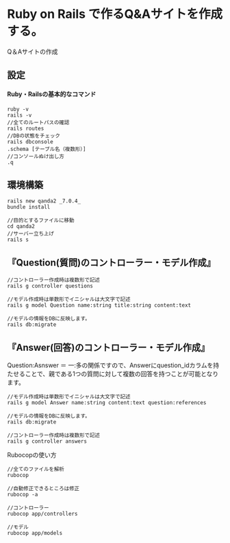 
# Ruby on Rails で作るQ&Aサイトを作成する。
Q＆Aサイトの作成
## 設定
#### Ruby・Railsの基本的なコマンド
```:コマンドプロンプト
ruby -v
rails -v
//全てのルートパスの確認
rails routes
//DBの状態をチェック
rails dbconsole
.schema [テーブル名（複数形）]
//コンソールぬけ出し方
.q
```

## 環境構築
```:コマンドプロンプト
rails new qanda2 _7.0.4_
bundle install
```
```:コマンドプロンプト
//目的とするファイルに移動
cd qanda2
//サーバー立ち上げ
rails s
```

## 『Question(質問)のコントローラー・モデル作成』
```:コマンドプロンプト
//コントローラー作成時は複数形で記述
rails g controller questions

//モデル作成時は単数形でイニシャルは大文字で記述
rails g model Question name:string title:string content:text

//モデルの情報をDBに反映します。
rails db:migrate
```

## 『Answer(回答)のコントローラー・モデル作成』
Question:Asnswer ＝ 一:多の関係ですので、Answerにquestion_idカラムを持たせることで、親である1つの質問に対して複数の回答を持つことが可能となります。

```:コマンドプロンプト
//モデル作成時は単数形でイニシャルは大文字で記述
rails g model Answer name:string content:text question:references

//モデルの情報をDBに反映します。
rails db:migrate

//コントローラー作成時は複数形で記述
rails g controller answers
```

Rubocopの使い方

```
//全てのファイルを解析
rubocop

//自動修正できるところは修正
rubocop -a

//コントローラー
rubocop app/controllers

//モデル
rubocop app/models


```